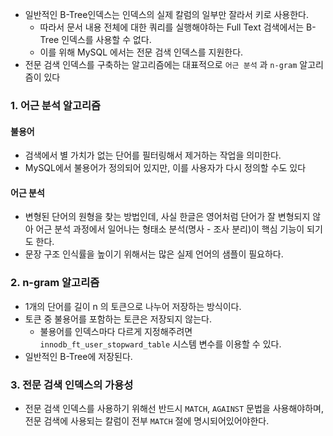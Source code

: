 
- 일반적인 B-Tree인덱스는 인덱스의 실제 칼럼의 일부만 잘라서 키로 사용한다.
	- 따라서 문서 내용 전체에 대한 쿼리를 실행해야하는 Full Text 검색에서는 B-Tree 인덱스를 사용할 수 없다.
	- 이를 위해 MySQL 에서는 전문 검색 인덱스를 지원한다.
- 전문 검색 인덱스를 구축하는 알고리즘에는 대표적으로 `어근 분석` 과 `n-gram` 알고리즘이 있다

### 1. 어근 분석 알고리즘

#### 불용어 

- 검색에서 별 가치가 없는 단어를 필터링해서 제거하는 작업을 의미한다.
- MySQL에서 불용어가 정의되어 있지만, 이를 사용자가 다시 정의할 수도 있다

#### 어근 분석

- 변형된 단어의 원형을 찾는 방법인데, 사실 한글은 영어처럼 단어가 잘 변형되지 않아 어근 분석 과정에서 일어나는 형태소 분석(명사 - 조사 분리)이 핵심 기능이 되기도 한다.
- 문장 구조 인식률을 높이기 위해서는 많은 실제 언어의 샘플이 필요하다.

### 2. n-gram 알고리즘

- 1개의 단어를 길이 n 의 토큰으로 나누어 저장하는 방식이다.
- 토큰 중 불용어를 포함하는 토큰은 저장되지 않는다.
	- 불용어를 인덱스마다 다르게 지정해주려면` innodb_ft_user_stopward_table` 시스템 변수를 이용할 수 있다.
- 일반적인 B-Tree에 저장된다.

### 3. 전문 검색 인덱스의 가용성

- 전문 검색 인덱스를 사용하기 위해선 반드시 `MATCH`, `AGAINST` 문법을 사용해야하며, 전문 검색에 사용되는 칼럼이 전부 `MATCH` 절에 명시되어있어야한다.
